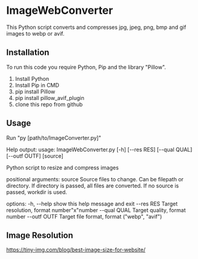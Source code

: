 # ImageWebConverter
This Python script converts and compresses jpg, jpeg, png, bmp and gif images to webp or avif.

## Installation
To run this code you require Python, Pip and the library "Pillow".

1. Install Python
2. Install Pip in CMD
3. pip install Pillow
4. pip install pillow_avif_plugin
5. clone this repo from github

## Usage
Run "py [path/to/ImageConverter.py]"

Help output:
usage: ImageWebConverter.py [-h] [--res RES] [--qual QUAL] [--outf OUTF] [source]

Python script to resize and compress images

positional arguments:
  source       Source files to change. Can be filepath or directory. If directory is passed, all files are converted. If no source is passed, workdir is used.

options:
  -h, --help   show this help message and exit
  --res RES    Target resolution, format number"x"number
  --qual QUAL  Target quality, format number
  --outf OUTF  Target file format, format ("webp", "avif")

## Image Resolution
https://tiny-img.com/blog/best-image-size-for-website/
